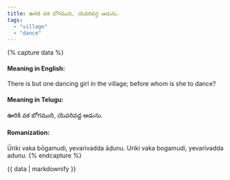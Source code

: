 ```yaml
---
title: ఊరికి వక బోగముది, యెవరివద్ద ఆడును.
tags:
  - "village"
  - "dance"
---
```


{% capture data %}
#### Meaning in English:
There is but one dancing girl in the village; before whom is she to dance?

#### Meaning in Telugu:
ఊరికి వక బోగముది, యెవరివద్ద ఆడును.

#### Romanization:
Ūriki vaka bōgamudi, yevarivadda āḍunu.
Uriki vaka bogamudi, yevarivadda adunu.
{% endcapture %}

{{ data | markdownify }}

